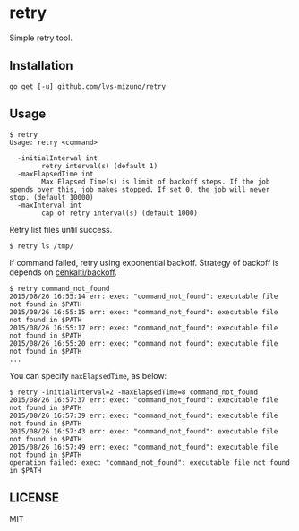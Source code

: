 # retry

Simple retry tool.

## Installation

	go get [-u] github.com/lvs-mizuno/retry

## Usage

```
$ retry
Usage: retry <command>

  -initialInterval int
        retry interval(s) (default 1)
  -maxElapsedTime int
        Max Elapsed Time(s) is limit of backoff steps. If the job spends over this, job makes stopped. If set 0, the job will never stop. (default 10000)
  -maxInterval int
        cap of retry interval(s) (default 1000)
```

Retry list files until success.

```
$ retry ls /tmp/
```

If command failed, retry using exponential backoff. Strategy of backoff is depends on [cenkalti/backoff](https://github.com/cenkalti/backoff).

```
$ retry command_not_found
2015/08/26 16:55:14 err: exec: "command_not_found": executable file not found in $PATH
2015/08/26 16:55:15 err: exec: "command_not_found": executable file not found in $PATH
2015/08/26 16:55:17 err: exec: "command_not_found": executable file not found in $PATH
2015/08/26 16:55:20 err: exec: "command_not_found": executable file not found in $PATH
...
```

You can specify `maxElapsedTime`, as below:

```
$ retry -initialInterval=2 -maxElapsedTime=8 command_not_found
2015/08/26 16:57:37 err: exec: "command_not_found": executable file not found in $PATH
2015/08/26 16:57:39 err: exec: "command_not_found": executable file not found in $PATH
2015/08/26 16:57:43 err: exec: "command_not_found": executable file not found in $PATH
2015/08/26 16:57:49 err: exec: "command_not_found": executable file not found in $PATH
operation failed: exec: "command_not_found": executable file not found in $PATH
```

## LICENSE

MIT
